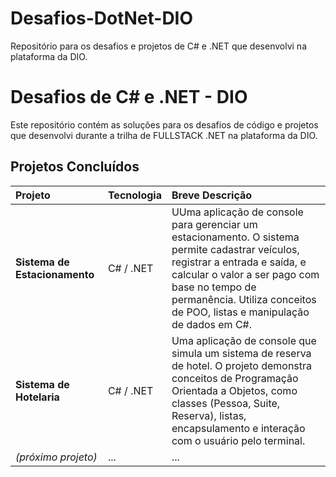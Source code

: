 # Desafios-DotNet-DIO
Repositório para os desafios e projetos de C# e .NET que desenvolvi na plataforma da DIO.
# Desafios de C# e .NET - DIO

Este repositório contém as soluções para os desafios de código e projetos que desenvolvi durante a trilha de FULLSTACK .NET na plataforma da DIO.

## Projetos Concluídos

| Projeto | Tecnologia | Breve Descrição |
| :--- | :--- | :--- |
| **Sistema de Estacionamento** | C# / .NET | UUma aplicação de console para gerenciar um estacionamento. O sistema permite cadastrar veículos, registrar a entrada e saída, e calcular o valor a ser pago com base no tempo de permanência. Utiliza conceitos de POO, listas e manipulação de dados em C#. |
| **Sistema de Hotelaria** | C# / .NET | Uma aplicação de console que simula um sistema de reserva de hotel. O projeto demonstra conceitos de Programação Orientada a Objetos, como classes (Pessoa, Suite, Reserva), listas, encapsulamento e interação com o usuário pelo terminal. |
| *(próximo projeto)* | ... | ... |